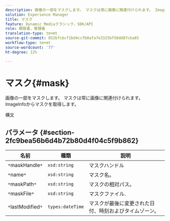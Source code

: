 ```yaml
---
description: 画像の一部をマスクします。 マスクは常に画像に関連付けられます。 ImageInfoからマスクを取得します。
solution: Experience Manager
title: マスク
feature: Dynamic Mediaクラシック，SDK/API
role: 開発者，管理者
translation-type: tm+mt
source-git-commit: 052bfcbcf1bd4ccf60afa7e3325bf58dd07cba85
workflow-type: tm+mt
source-wordcount: '77'
ht-degree: 12%

---
```



# マスク{#mask}

画像の一部をマスクします。 マスクは常に画像に関連付けられます。 ImageInfoからマスクを取得します。

構文

## パラメータ {#section-2fc9bea56b6d4b72b80d4f04c5f9b862}

| 名前 | 種類 | 説明 |
|---|---|---|
| `*`maskHandle`*` | `xsd:string` | マスクハンドル |
| `*`name`*` | `xsd:string` | マスク名。 |
| `*`maskPath`*` | `xsd:string` | マスクの相対パス。 |
| `*`maskFile`*` | `xsd:string` | マスクファイル. |
| `*`lastModified`*` | `types:dateTime` | マスクが最後に変更された日付、時刻およびタイムゾーン。 |


